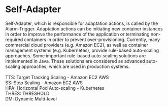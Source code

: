 # Self-Adapter
Self-Adapter, which is responsible for adaptation actions, is called by the Alarm-Trigger. Adaptation actions can be initiating new container instances in order to improve the performance of the application or terminating non-required containers in order to prevent over-provisioning. Currently, many commercial cloud providers (e.g. Amazon EC2), as well as container management systems (e.g. Kubernetes), provide rule-based auto-scaling approaches. Some important rule-based auto-scaling solutions are implemented in Java. These solutions are considered as advanced auto-scaling approaches, which are used in production systems.
<br>
<br>TTS: Target Tracking Scaling - Amazon EC2 AWS
<br>SS: Step Scaling - Amazon EC2 AWS
<br>HPA: Horizontal Pod Auto-scaling - Kubernetes
<br>THRES: THRESHOLD
<br>DM: Dynamic Multi-level

 
